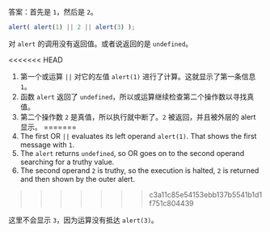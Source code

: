 答案：首先是 `1`，然后是 `2`。

```js run
alert( alert(1) || 2 || alert(3) );
```

对 `alert` 的调用没有返回值。或者说返回的是 `undefined`。

<<<<<<< HEAD
1. 第一个或运算 `||` 对它的左值 `alert(1)` 进行了计算。这就显示了第一条信息 `1`。
2. 函数 `alert` 返回了 `undefined`，所以或运算继续检查第二个操作数以寻找真值。
3. 第二个操作数 `2` 是真值，所以执行就中断了。`2` 被返回，并且被外层的 alert 显示。
=======
1. The first OR `||` evaluates its left operand `alert(1)`. That shows the first message with `1`.
2. The `alert` returns `undefined`, so OR goes on to the second operand searching for a truthy value.
3. The second operand `2` is truthy, so the execution is halted, `2` is returned and then shown by the outer alert.
>>>>>>> c3a11c85e54153ebb137b5541b1d1f751c804439

这里不会显示 `3`，因为运算没有抵达 `alert(3)`。
